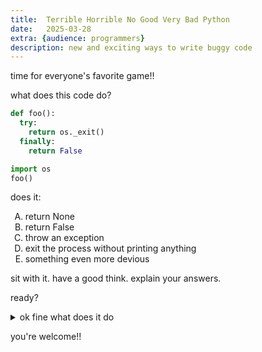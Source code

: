 ```yaml
---
title:  Terrible Horrible No Good Very Bad Python
date:   2025-03-28
extra: {audience: programmers}
description: new and exciting ways to write buggy code
---
```


time for everyone's favorite game!!

what does this code do?

```python
def foo():
  try:
    return os._exit()
  finally:
    return False

import os
foo()
```

<style type="text/css">
    ol { list-style-type: upper-alpha; }
</style>

does it:
1. return None
2. return False
3. throw an exception
4. exit the process without printing anything
5. something even more devious

sit with it. have a good think. explain your answers.

ready?

<details><summary>ok fine what does it do</summary>

returns `False`. want to know why?

<details><summary>yes just tell me already >:(</summary>

normally, `os._exit` exits the process without running "cleanup handlers" (`finally` blocks). however, it takes one argument. this snippet forgets to pass in the exit code, so instead of exiting, it throws `TypeError`. then the `finally` block silently swallows the exception because of the `return`.

one might be mislead that `import os` comes after the function is defined. but python has dynamic scoping, so that's fine.

yes someone did write this code by accident and yes they were very confused. i thought it was a bug in cpython until i figured it out.

</details>
</details>

you're welcome!!
